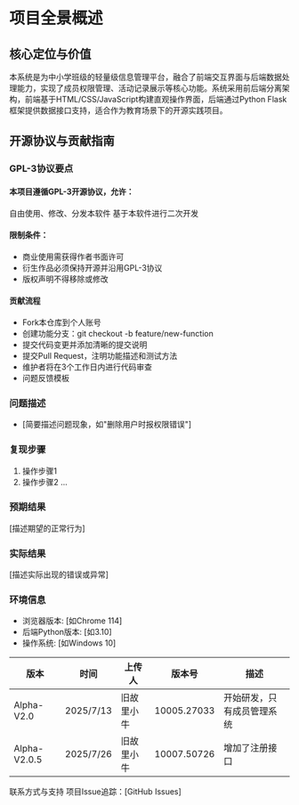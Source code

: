 # 项目全景概述
## 核心定位与价值
本系统是为中小学班级的轻量级信息管理平台，融合了前端交互界面与后端数据处理能力，实现了成员权限管理、活动记录展示等核心功能。系统采用前后端分离架构，前端基于HTML/CSS/JavaScript构建直观操作界面，后端通过Python Flask框架提供数据接口支持，适合作为教育场景下的开源实践项目。

## 开源协议与贡献指南
### GPL-3协议要点
#### 本项目遵循GPL-3开源协议，允许：
自由使用、修改、分发本软件
基于本软件进行二次开发

#### 限制条件：
- 商业使用需获得作者书面许可
- 衍生作品必须保持开源并沿用GPL-3协议
- 版权声明不得移除或修改

#### 贡献流程
- Fork本仓库到个人账号
- 创建功能分支：git checkout -b feature/new-function
- 提交代码变更并添加清晰的提交说明
- 提交Pull Request，注明功能描述和测试方法
- 维护者将在3个工作日内进行代码审查
- 问题反馈模板

### 问题描述
- [简要描述问题现象，如"删除用户时报权限错误"]

### 复现步骤
1. 操作步骤1
2. 操作步骤2
...

### 预期结果
[描述期望的正常行为]

### 实际结果
[描述实际出现的错误或异常]

### 环境信息
- 浏览器版本: [如Chrome 114]
- 后端Python版本: [如3.10]
- 操作系统: [如Windows 10]

| 版本 | 时间 | 上传人 | 版本号 | 描述 |
| ------------ | ------------ | ------------ | ------------ | ------------ |
| Alpha-V2.0 | 2025/7/13 | 旧故里小牛 | 10005.27033 | 开始研发，只有成员管理系统 |
| Alpha-V2.0.5 | 2025/7/26 | 旧故里小牛 | 10007.50726 | 增加了注册接口 |

联系方式与支持
项目Issue追踪：[GitHub Issues]
